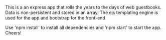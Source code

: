 This is a an express app that rolls the years to the days of web guestbooks.
Data is non-persistent and stored in an array.
The ejs templating engine is used for the app and bootstrap for the front-end

Use 'npm install' to install all dependencies and 'npm start' to start the app. Cheers!
